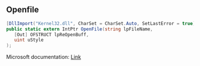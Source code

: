 ## Openfile

```csharp
[DllImport("Kernel32.dll", CharSet = CharSet.Auto, SetLastError = true)][return: MarshalAs(UnmanagedType.SysInt)]
public static extern IntPtr OpenFile(string lpFileName,
   [Out] OFSTRUCT lpReOpenBuff,
   uint uStyle
);
```

Microsoft documentation: [Link](https://learn.microsoft.com/en-us/windows/win32/api/winbase/nf-winbase-openfile)
